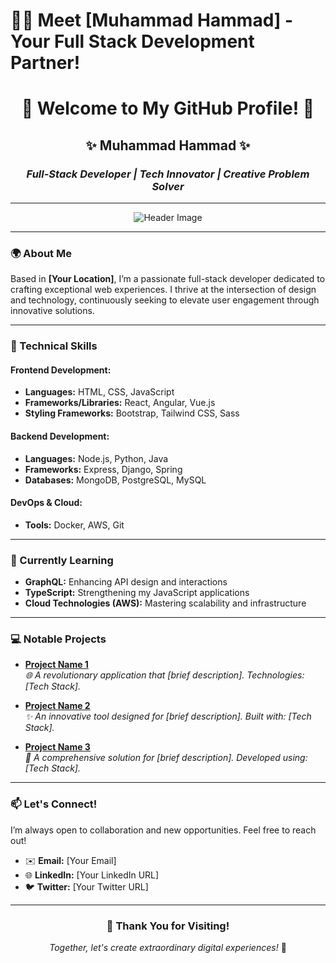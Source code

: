 # 👋🌟 Meet [Muhammad Hammad] - Your Full Stack Development Partner!
<div align="center">

# 🌟 Welcome to My GitHub Profile! 🌟

## ✨ **Muhammad Hammad** ✨  
### *Full-Stack Developer | Tech Innovator | Creative Problem Solver*

</div>

---

<div align="center">

![Header Image](https://img.freepik.com/free-vector/laptop-with-program-code-isometric-icon-software-development-programming-applications-dark-neon_39422-971.jpg) <!-- Replace with an actual image URL for a more attractive look -->

</div>

---

### 🌍 About Me
Based in **[Your Location]**, I’m a passionate full-stack developer dedicated to crafting exceptional web experiences. I thrive at the intersection of design and technology, continuously seeking to elevate user engagement through innovative solutions.

---

### 💼 Technical Skills
#### **Frontend Development:**
- **Languages:** HTML, CSS, JavaScript
- **Frameworks/Libraries:** React, Angular, Vue.js
- **Styling Frameworks:** Bootstrap, Tailwind CSS, Sass

#### **Backend Development:**
- **Languages:** Node.js, Python, Java
- **Frameworks:** Express, Django, Spring
- **Databases:** MongoDB, PostgreSQL, MySQL

#### **DevOps & Cloud:**
- **Tools:** Docker, AWS, Git

---

### 🌱 Currently Learning
- **GraphQL:** Enhancing API design and interactions
- **TypeScript:** Strengthening my JavaScript applications
- **Cloud Technologies (AWS):** Mastering scalability and infrastructure

---

### 💻 Notable Projects
- **[Project Name 1](link-to-your-project1)**  
  *🌐 A revolutionary application that [brief description]. Technologies: [Tech Stack].*

- **[Project Name 2](link-to-your-project2)**  
  *✨ An innovative tool designed for [brief description]. Built with: [Tech Stack].*

- **[Project Name 3](link-to-your-project3)**  
  *🚀 A comprehensive solution for [brief description]. Developed using: [Tech Stack].*

---

### 📫 Let's Connect!
I’m always open to collaboration and new opportunities. Feel free to reach out!  
- ✉️ **Email:** [Your Email]  
- 🌐 **LinkedIn:** [Your LinkedIn URL]  
- 🐦 **Twitter:** [Your Twitter URL]  

---

<div align="center">

### 🌟 Thank You for Visiting!
*Together, let's create extraordinary digital experiences!* 🚀

</div>


<!--
**hammadnizam/hammadnizam** is a ✨ _special_ ✨ repository because its `README.md` (this file) appears on your GitHub profile.

Here are some ideas to get you started:

- 🔭 I’m currently working on ...
- 🌱 I’m currently learning ...
- 👯 I’m looking to collaborate on ...
- 🤔 I’m looking for help with ...
- 💬 Ask me about ...
- 📫 How to reach me: ...
- 😄 Pronouns: ...
- ⚡ Fun fact: ...
-->
